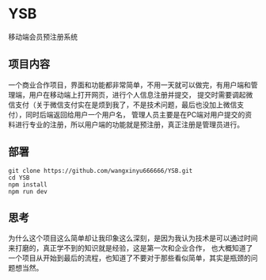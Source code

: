 # YSB
移动端会员预注册系统

## 项目内容
一个商业合作项目，界面和功能都非常简单，不用一天就可以做完，有用户端和管理端，用户在移动端上打开网页，进行个人信息注册并提交，
提交时需要调起微信支付（关于微信支付实在是烦到我了，不是技术问题，最后也没加上微信支付），同时后端返回给用户一个用户名，
管理人员主要是在PC端对用户提交的资料进行专业的注册，所以用户端的功能就是预注册，真正注册是管理员进行。

## 部署
    git clone https://github.com/wangxinyu666666/YSB.git  
    cd YSB
    npm install
    npm run dev

## 思考
为什么这个项目这么简单却让我印象这么深刻，是因为我认为技术是可以通过时间来打磨的，真正学不到的知识就是经验，这是第一次和企业合作，
也大概知道了一个项目从开始到最后的流程，也知道了不要对于那些看似简单，其实是瓶颈的问题想当然。
